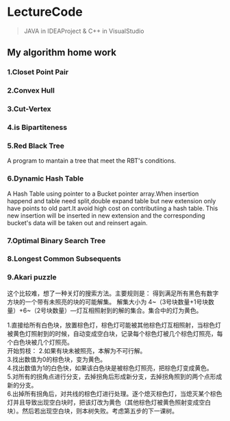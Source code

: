 # LectureCode
>JAVA in IDEAProject & C++ in VisualStudio

## My algorithm home work

### 1.Closet Point Pair

### 2.Convex Hull

### 3.Cut-Vertex

### 4.is Bipartiteness

### 5.Red Black Tree
A program to mantain a tree that meet the RBT's conditions.

### 6.Dynamic Hash Table

A Hash Table using pointer to a Bucket pointer array.When insertion happend and table need split,double expand table but new extension only have points to old part.It avoid high cost on contributiing a hash table. This new insertion will be inserted in new extension and the corresponding bucket's data will be taken out and reinsert again. 

### 7.Optimal Binary Search Tree

### 8.Longest Common Subsequents

### 9.Akari puzzle

这个比较难，想了一种关灯的搜索方法。主要规则是：
得到满足所有黑色有数字方块的一个带有未照亮的块的可能解集。
解集大小为 4~（3号块数量+1号块数量）+6~（2号块数量）—灯互相照射到的解的集合。集合中的灯为黄色。

1.直接给所有白色块，放置棕色灯，棕色灯可能被其他棕色灯互相照射，当棕色灯被黄色灯照射到的时候，自动变成空白块，记录每个棕色灯被几个棕色灯照亮，每个白色块被几个灯照亮。  
开始剪枝：
2.如果有块未被照亮，本解为不可行解。  
3.找出数值为0的棕色块，变为黄色。  
4.找出数值为1的白色快，如果该白色块是被棕色灯照亮，把棕色灯变成黄色。  
5.对所有的拐角点进行分支，去掉拐角后形成新分支，去掉拐角照到的两个点形成新的分支。  
6.出掉所有拐角后，对共线的棕色灯进行处理。逐个熄灭棕色灯，当熄灭某个棕色灯并且导致出现空白块时，把该灯改为黄色（其他棕色灯被黄色照射变成空白块）。然后若出现空白块，则本树失败。考虑第五步的下一课树。 


